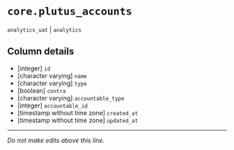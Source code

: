 # `core.plutus_accounts`
`analytics_uat` | `analytics`

## Column details
* [integer]   `id`
* [character varying] `name`
* [character varying] `type`
* [boolean]   `contra`
* [character varying] `accountable_type`
* [integer]   `accountable_id`
* [timestamp without time zone] `created_at`
* [timestamp without time zone] `updated_at`

-------------------------------------------------------------------------------
*Do not make edits above this line.*
